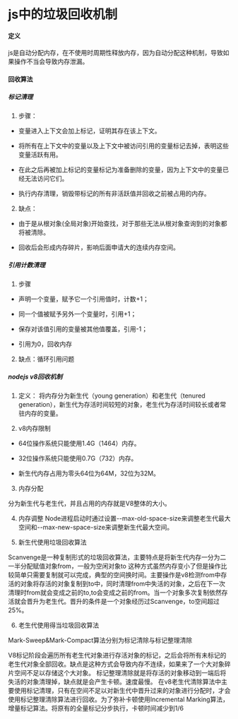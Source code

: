 # js中的垃圾回收机制

#### 定义

js是自动分配内存，在不使用时周期性释放内存，因为自动分配这种机制，导致如果操作不当会导致内存泄漏。

#### 回收算法

##### 标记清理

1. 步骤：
- 变量进入上下文会加上标记，证明其存在该上下文。

- 将所有在上下文中的变量以及上下文中被访问引用的变量标记去掉，表明这些变量活跃有用。

- 在此之后再被加上标记的变量标记为准备删除的变量，因为上下文中的变量已经无法访问它们。

- 执行内存清理，销毁带标记的所有非活跃值并回收之前被占用的内存。

2. 缺点：

- 由于是从根对象(全局对象)开始查找，对于那些无法从根对象查询到的对象都将被清除。

- 回收后会形成内存碎片，影响后面申请大的连续内存空间。

##### 引用计数清理

1. 步骤

- 声明一个变量，赋予它一个引用值时，计数+1；

- 同一个值被赋予另外一个变量时，引用+1；

- 保存对该值引用的变量被其他值覆盖，引用-1；

- 引用为0，回收内存

2. 缺点：循环引用问题

##### nodejs v8回收机制

1. 定义： 将内存分为新生代（young generation）和老生代（tenured generation），新生代为存活时间较短的对象，老生代为存活时间较长或者常驻内存的变量。

2. v8内存限制

- 64位操作系统只能使用1.4G（1464）内存。

- 32位操作系统只能使用0.7G（732）内存。

- 新生代内存占用为零头64位为64M，32位为32M。

3. 内存分配

分为新生代与老生代，并且占用的内存就是V8整体的大小。

4. 内存调整
Node进程启动时通过设置--max-old-space-size来调整老生代最大空间和--max-new-space-size来调整新生代最大空间。

5. 新生代使用垃圾回收算法

Scanvenge是一种复制形式的垃圾回收算法，主要特点是将新生代内存一分为二一半分配赋值对象from，一般为空闲对象to
这种方式虽然内存变小了但是操作比较简单只需要复制就可以完成，典型的空间换时间。主要操作是v8检测from中存活的对象将存活的对象复制到to中，同时清理from中失活的对象，之后在下一次清理时from就会变成之前的to,to会变成之前的from。当一个对象多次复制依然存活就会晋升为老生代。晋升的条件是一个对象经历过Scanvenge，to空间超过25%。

6. 老生代使用得当垃圾回收算法

Mark-Sweep&Mark-Compact算法分别为标记清除与标记整理清除

V8标记阶段会遍历所有老生代对象进行存活对象的标记，之后会将所有未标记的老生代对象全部回收。缺点是这种方式会导致内存不连续，如果来了一个大对象碎片空间不足以存储这个大对象。
标记整理清除就是将存活的对象移动到一端后将失活的对象清理掉，缺点就是会产生卡顿。速度最慢。
在v8老生代清除算法中主要使用标记清理，只有在空间不足以对新生代中晋升过来的对象进行分配时，才会使用标记整理清除算法进行回收。为了弥补卡顿使用Incremental Marking算法，增量标记算法。将原有的全量标记分步执行，卡顿时间减少到1/6


